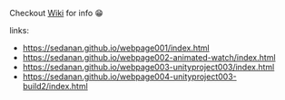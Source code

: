 Checkout [Wiki](https://github.com/sedanan/sedanan.github.io/wiki) for info 😁

links:
- https://sedanan.github.io/webpage001/index.html
- https://sedanan.github.io/webpage002-animated-watch/index.html
- https://sedanan.github.io/webpage003-unityproject003/index.html
- https://sedanan.github.io/webpage004-unityproject003-build2/index.html
